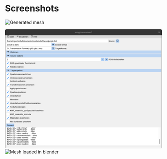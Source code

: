 # Screenshots

![Generated mesh](https://raw.githubusercontent.com/wiki/vengi-voxel/vengi/images/voxconvert-export-to-obj.png#gallery)

![UI variant](../img/voxconvert-ui.png#gallery)
![Mesh loaded in blender](https://raw.githubusercontent.com/wiki/vengi-voxel/vengi/images/voxconvert-export-obj.png#gallery)
